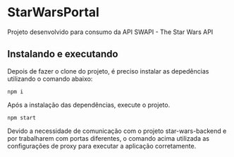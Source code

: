 # StarWarsPortal

Projeto desenvolvido para consumo da API SWAPI - The Star Wars API

## Instalando e executando

Depois de fazer o clone do projeto, é preciso instalar as depedências utilizando o comando abaixo:

<code>npm i</code>

Após a instalação das dependências, execute o projeto.

<code>npm start</code>

Devido a necessidade de comunicação com o projeto star-wars-backend e por trabalharem com portas diferentes, o comando acima utilizada as configurações de proxy para executar a aplicação corretamente.

